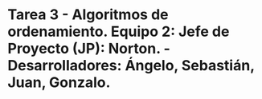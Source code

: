 # Tarea 3 - Algoritmos de ordenamiento. Equipo 2: Jefe de Proyecto (JP): Norton. - Desarrolladores: Ángelo, Sebastián, Juan, Gonzalo.
